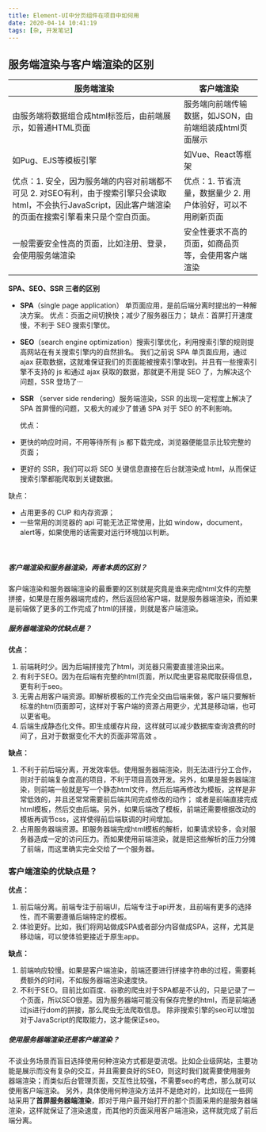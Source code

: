 ```yaml
---
title: Element-UI中分页组件在项目中如何用
date: 2020-04-14 10:41:19
tags: [杂, 开发笔记]
---
```




## 服务端渲染与客户端渲染的区别

| 服务端渲染                                                   | 客户端渲染                                                  |
| ------------------------------------------------------------ | ----------------------------------------------------------- |
| 由服务端将数据组合成html标签后，由前端展示，如普通HTML页面   | 服务端向前端传输数据，如JSON，由前端组装成html页面展示      |
| 如Pug、EJS等模板引擎                                         | 如Vue、React等框架                                          |
| 优点：1. 安全，因为服务端的内容对前端都不可见  2. 对SEO有利，由于搜索引擎只会读取html，不会执行JavaScript，因此客户端渲染的页面在搜索引擎看来只是个空白页面。 | 优点：1. 节省流量，数据量少 2. 用户体验好，可以不用刷新页面 |
| 一般需要安全性高的页面，比如注册、登录，会使用服务端渲染     | 安全性要求不高的页面，如商品页等，会使用客户端渲染          |

 **SPA、SEO、SSR 三者的区别**

-  **SPA**（single page application） 单页面应用，是前后端分离时提出的一种解决方案。
      优点：页面之间切换快；减少了服务器压力；
      缺点：首屏打开速度慢，不利于 SEO 搜索引擎优。

  

-  **SEO**（search engine optimization）搜索引擎优化，利用搜索引擎的规则提高网站在有关搜索引擎内的自然排名。
   我们之前说 SPA 单页面应用，通过 ajax 获取数据，这就难保证我们的页面能被搜索引擎收到。并且有一些搜索引擎不支持的 js 和通过 ajax 获取的数据，那就更不用提 SEO 了，为解决这个问题，SSR 登场了···

  

-  **SSR** （server side rendering）服务端渲染，SSR 的出现一定程度上解决了 SPA 首屏慢的问题，又极大的减少了普通 SPA 对于 SEO 的不利影响。

   优点：
  
  - 更快的响应时间，不用等待所有 js 都下载完成，浏览器便能显示比较完整的页面；
  
  - 更好的 SSR，我们可以将 SEO 关键信息直接在后台就渲染成 html，从而保证搜索引擎都能爬取到关键数据。
  
   缺点：
  
  - 占用更多的 CUP 和内存资源；
  - 一些常用的浏览器的 api 可能无法正常使用，比如 window，document，alert等，如果使用的话需要对运行环境加以判断。
  

​	 

##### 客户端渲染和服务器渲染，两者本质的区别？

客户端渲染和服务器端渲染的最重要的区别就是究竟是谁来完成html文件的完整拼接，如果是在服务器端完成的，然后返回给客户端，就是服务器端渲染，而如果是前端做了更多的工作完成了html的拼接，则就是客户端渲染。



##### 服务器端渲染的优缺点是？

**优点：**

1. 前端耗时少。因为后端拼接完了html，浏览器只需要直接渲染出来。
2. 有利于SEO。因为在后端有完整的html页面，所以爬虫更容易爬取获得信息，更有利于seo。
3. 无需占用客户端资源。即解析模板的工作完全交由后端来做，客户端只要解析标准的html页面即可，这样对于客户端的资源占用更少，尤其是移动端，也可以更省电。
4. 后端生成静态化文件。即生成缓存片段，这样就可以减少数据库查询浪费的时间了，且对于数据变化不大的页面非常高效 。

**缺点：**

1. 不利于前后端分离，开发效率低。使用服务器端渲染，则无法进行分工合作，则对于前端复杂度高的项目，不利于项目高效开发。另外，如果是服务器端渲染，则前端一般就是写一个静态html文件，然后后端再修改为模板，这样是非常低效的，并且还常常需要前后端共同完成修改的动作； 或者是前端直接完成html模板，然后交由后端。另外，如果后端改了模板，前端还需要根据改动的模板再调节css，这样使得前后端联调的时间增加。
2. 占用服务器端资源。即服务器端完成html模板的解析，如果请求较多，会对服务器造成一定的访问压力。而如果使用前端渲染，就是把这些解析的压力分摊了前端，而这里确实完全交给了一个服务器。

### 客户端渲染的优缺点是？

**优点：**

1. 前后端分离。前端专注于前端UI，后端专注于api开发，且前端有更多的选择性，而不需要遵循后端特定的模板。
2. 体验更好。比如，我们将网站做成SPA或者部分内容做成SPA，这样，尤其是移动端，可以使体验更接近于原生app。

**缺点：**

1. 前端响应较慢。如果是客户端渲染，前端还要进行拼接字符串的过程，需要耗费额外的时间，不如服务器端渲染速度快。
2. 不利于SEO。目前比如百度、谷歌的爬虫对于SPA都是不认的，只是记录了一个页面，所以SEO很差。因为服务器端可能没有保存完整的html，而是前端通过js进行dom的拼接，那么爬虫无法爬取信息。 除非搜索引擎的seo可以增加对于JavaScript的爬取能力，这才能保证seo。

##### 使用服务器端渲染还是客户端渲染？

不谈业务场景而盲目选择使用何种渲染方式都是耍流氓。比如企业级网站，主要功能是展示而没有复杂的交互，并且需要良好的SEO，则这时我们就需要使用服务器端渲染；而类似后台管理页面，交互性比较强，不需要seo的考虑，那么就可以使用客户端渲染。
 另外，具体使用何种渲染方法并不是绝对的，比如现在一些网站采用了**首屏服务器端渲染**，即对于用户最开始打开的那个页面采用的是服务器端渲染，这样就保证了渲染速度，而其他的页面采用客户端渲染，这样就完成了前后端分离。




